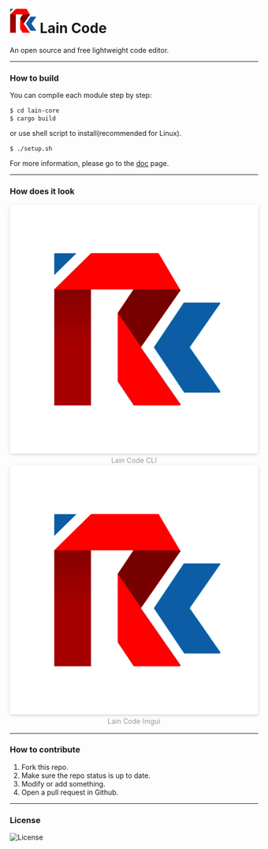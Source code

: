 # ![](res/logo.jpg) **Lain Code**

An open source and free lightweight code editor.

---

### **How to build**

You can compile each module step by step:
```
$ cd lain-core
$ cargo build
```
or use shell script to install(recommended for Linux).
```
$ ./setup.sh
```
For more information, please go to the [doc](https://alchepic.com/lain-code) page.

---

### **How does it look**

<center>
    <img style="border-radius: 0.3125em;box-shadow: 0 2px 4px 0 rgba(34,36,38,.12),0 2px 10px 0 rgba(34,36,38,.08);" src="res/logo-800x800.png">
    <br>
    <div style="color: #999;padding: 2px;">Lain Code CLI</div>
</center>

<center>
    <img style="border-radius: 0.3125em;box-shadow: 0 2px 4px 0 rgba(34,36,38,.12),0 2px 10px 0 rgba(34,36,38,.08);" src="res/logo-800x800.png">
    <br>
    <div style="color: #999;padding: 2px;">Lain Code Imgui</div>
</center>

---

### **How to contribute**
1. Fork this repo.
2. Make sure the repo status is up to date.
3. Modify or add something.
4. Open a pull request in Github.

---

### **License**

![License](https://img.shields.io/github/license/alchepic/lain-code?color=green&style=flat-square)
